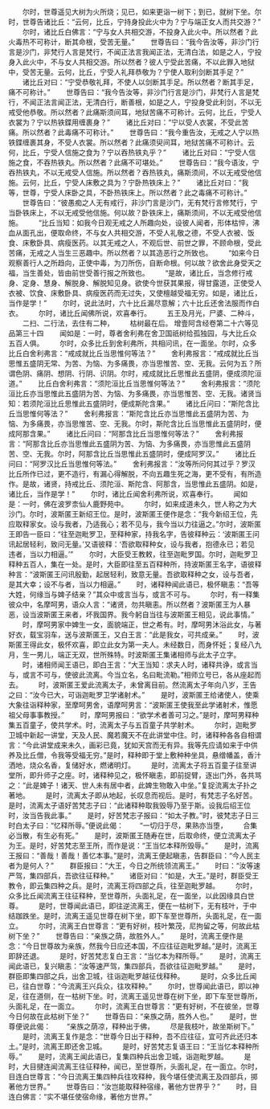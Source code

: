 <!-- { "loadSidebar": true } -->
　　尔时，世尊遥见大树为火所烧；见已，如来更诣一树下；到已，就树下坐。尔时，世尊告诸比丘：“云何，比丘，宁持身投此火中为？宁与端正女人而共交游？”
　　尔时，诸比丘白佛言：“宁与女人共相交游，不投身入此火中。所以然者？此火毒热不可称计，断其命根，受苦无量。”
　　世尊告曰：“我今告汝等，非沙门行言是沙门，非梵行人言是梵行，不闻正法言我闻正法，无清白法，如是之人，宁投身入此火中，不与女人共相交游。所以然者？彼人宁受此苦痛，不以此罪入地狱中，受苦无量。云何，比丘，宁受人礼拜恭敬为？宁使人取利剑断其手足？”
　　诸比丘对曰：“宁受恭敬礼拜，不使人以剑断其手足。所以然者？断其手足，痛不可称计。”
　　世尊告曰：“我今告汝等，非沙门行言是沙门，非梵行人言是梵行，不闻正法言闻正法，无清白行，断善根，如是之人，宁投身受此利剑，不以无戒受他恭敬。所以然者？此痛斯须间耳，地狱苦痛不可称计。云何，比丘，宁受人衣裳为？宁以热铁鍱用缠裹身？”
　　诸比丘对曰：“宁以受人衣裳，不受此苦痛。所以然者？此毒痛不可称计。”
　　世尊告曰：“我今重告汝，无戒之人宁以热铁鍱缠裹其身，不受人衣裳。所以然者？此痛须臾间耳，地狱苦痛不可称计。云何，比丘，宁受人信施之食为？宁以吞热铁丸乎？”
　　诸比丘对曰：“宁受人信施之食，不吞热铁丸。所以然者？此痛不可堪处。”
　　世尊告曰：“我今语汝，宁吞热铁丸，不以无戒受人信施。所以然者？吞热铁丸，痛斯须间，不以无戒受他信施。云何，比丘，宁受人床敷之具为？宁卧热铁床上？”
　　诸比丘对曰：“我等，世尊，宁受人床卧之具，不卧热铁床上。所以然者？此之毒痛不可称计。”
　　世尊告曰：“彼愚痴之人无有戒行，非沙门言是沙门，无有梵行言修梵行，宁当卧铁床上，不以无戒受他信施。何以故？卧铁床上，痛斯须间，不以无戒受他信施。
　　“比丘当知：如我今日观无戒之人所趣向处，设彼人闻者，形体枯悴，沸血从面孔出，便取命终，不与女人共相交游，不受人礼敬之德，不受人衣被、饭食、床敷卧具、病瘦医药。以其无戒之人，不观后世、前世之罪，不顾命根，受此苦痛，无戒之人当生三恶趣中。所以然者？以其造恶行之所致也。
　　“如来今日观察善行人之所趋向，正使中毒，为刀所伤，自断命根。何以故？欲舍此身受天之福，当生善处，皆由前世受善行报之所致也。
　　“是故，诸比丘，当念修行戒身、定身、慧身、解脱身、解脱知见身。欲使今世获其果报，得甘露道，正使受人衣被、饮食、床敷卧具、病瘦医药而无过失，又使檀越受福无穷。如是，诸比丘，当作是学！”
　　尔时，说此法时，六十比丘漏尽意解；六十比丘还舍法服而作白衣。
　　尔时，诸比丘闻佛所说，欢喜奉行。
　　五王及月光，尸婆、二种斗，
　　二扫、二行法，去住有二种，
　　枯树最在后。
增壹阿含经卷第二十六等见品第三十四
　　闻如是：一时，尊者舍利弗在舍卫国祇树给孤独园，与大比丘众五百人俱。
　　尔时，众多比丘到舍利弗所，共相问讯，在一面坐。尔时，众多比丘白舍利弗言：“戒成就比丘当思惟何等法？”
　　舍利弗报言：“戒成就比丘当思惟五盛阴无常、为苦、为恼、为多痛畏，亦当思惟苦、空、无我。云何为五？所谓色阴、痛阴、想阴、行阴、识阴。尔时，戒成就比丘思惟此五盛阴，便成须陀洹道。”
　　比丘白舍利弗言：“须陀洹比丘当思惟何等法？”
　　舍利弗报言：“须陀洹比丘亦当思惟此五盛阴为苦、为恼、为多痛畏，亦当思惟苦、空、无我。诸贤当知：若须陀洹比丘思惟此五盛阴时，便成斯陀含果。”
　　诸比丘问曰：“斯陀含比丘当思惟何等法？”
　　舍利弗报言：“斯陀含比丘亦当思惟此五盛阴为苦、为恼、为多痛畏，亦当思惟苦、空、无我。尔时，斯陀含比丘当思惟此五盛阴时，便成阿那含果。”
　　诸比丘问曰：“阿那含比丘当思惟何等法？”
　　舍利弗报言：“阿那含比丘亦当思惟此五盛阴为苦、为恼、为多痛畏，亦当思惟此五盛阴苦、空、无我。尔时，阿那含比丘当思惟此五盛阴时，便成阿罗汉。”
　　诸比丘问曰：“阿罗汉比丘当思惟何等法。”
　　舍利弗报言：“汝等所问何其过乎？罗汉比丘所作已过，更不造行，有漏心得解脱，不向五趣生死之海，更不受有，有所造作。是故，诸贤，持戒比丘、须陀洹、斯陀含、阿那含，当思惟此五盛阴。如是，诸比丘，当作是学！”
　　尔时，诸比丘闻舍利弗所说，欢喜奉行。
　　闻如是：一时，佛在波罗柰仙人鹿野苑中。
　　尔时，如来成道未久，世人称之为大沙门。尔时，波斯匿王新绍王位。是时，波斯匿王便作是念：“我今新绍王位，先应取释家女。设与我者，乃适我心；若不见与，我今当以力往逼之。”尔时，波斯匿王即告一臣曰：“往至迦毗罗卫，至释种家，持我名字，告彼释种云：‘波斯匿王问讯起居轻利，致问无量。’又语彼释：‘吾欲取释种女，设与我者，抱德永已；若见违者，当以力相逼。’”
　　尔时，大臣受王教敕，往至迦毗罗国。尔时，迦毗罗卫释种五百人，集在一处。是时，大臣即往至五百释种所，持波斯匿王名字，语彼释种言：“波斯匿王问讯殷勤，起居轻利，致意无量。吾欲取释种之女，设与吾者，是其大幸；设不与者，当以力相逼。”
　　时，诸释种闻此语已，极怀瞋恚：“吾等大姓，何缘当与婢子结亲？”其众中或言当与，或言不可与。
　　尔时，有一释集彼众中，名摩呵男，语众人言：“诸贤，勿共瞋恚。所以然者？波斯匿王为人暴恶，设当波斯匿王来者，坏我国界。我今躬自当往与波斯匿王相见，说此事情。”
　　时，摩呵男家中婢生一女，面貌端正，世之希有。时，摩呵男沐浴此女，与著好衣，载宝羽车，送与波斯匿王，又白王言：“此是我女，可共成亲。”
　　时，波斯匿王得此女，极怀欢喜，即立此女为第一夫人。未经数日，而身怀妊；复经八九月，生一男儿，端正无双，世所殊特。时波斯匿王集诸相师与此太子立字。
　　时，诸相师闻王语已，即白王言：“大王当知：求夫人时，诸释共诤，或言当与，或言不可与，使彼此流离。今当立名，名曰毗流勒。”相师立号已，各从座起而去。
　　时，波斯匿王爱此流离太子，未曾离目前。然流离太子年向八岁，王告之曰：“汝今已大，可诣迦毗罗卫学诸射术。”
　　是时，波斯匿王给诸使人，使乘大象往诣释种家，至摩呵男舍，语摩呵男言：“波斯匿王使我至此学诸射术，惟愿祖父母事事教授。”
　　时，摩呵男报曰：“欲学术者善可习之。”是时，摩呵男释种集五百童子，使共学术。时，流离太子与五百童子共学射术。
　　尔时，迦毗罗卫城中新起一讲堂，天及人民、魔若魔天不在此讲堂中住。时，诸释种各各自相谓言：“今此讲堂成来未久，画彩已竟，犹如天宫而无有异。我等先应请如来于中供养及比丘僧，令我等受福无穷。”是时，释种即于堂上敷种种坐具，悬缯幡盖，香汁洒地，烧众名香，复储好水，燃诸明灯。
　　是时，流离太子将五百童子往至讲堂所，即升师子之座。时，诸释种见之，极怀瞋恚，即前捉臂，逐出门外，各共骂之：“此是婢子！诸天、世人未有居中者，此婢生物敢入中坐。”复捉流离太子扑之著地。
　　是时，流离太子即从地起，长叹息而视后。是时，有梵志子名好苦。是时，流离太子语好苦梵志子曰：“此诸释种取我毁辱乃至于斯。设我后绍王位时，汝当告我此事。”
　　是时，好苦梵志子报曰：“如太子教。”时，彼梵志子日三时白太子曰：“忆释所辱。”便说此偈：
　　“一切归于尽，果熟亦当堕，
　　合集必当散，有生必有死。”
　　是时，波斯匿王随寿在世，后取命终，便立流离太子为王。是时，好苦梵志至王所，而作是说：“王当忆本释所毁辱。”
　　是时，流离王报曰：“善哉！善哉！善忆本事。”是时，流离王便起瞋恚，告群臣曰：“今人民主者为是何人？”
　　群臣报曰：“大王，今日之所统领流离王。”
　　时曰：“汝等速严驾，集四部兵，吾欲往征释种。”
　　诸臣对曰：“如是，大王。”是时，群臣受王教令，即云集四种之兵。是时，流离王将四部之兵，往至迦毗罗越。
　　尔时，众多比丘闻流离王往征释种，至世尊所，头面礼足，在一面坐，以此因缘具白世尊。
　　是时，世尊闻此语已，即往逆流离王，便在一枯树下，无有枝叶，于中结跏跌坐。是时，流离王遥见世尊在树下坐，即下车至世尊所，头面礼足，在一面立。
　　尔时，流离王白世尊言：“更有好树，枝叶繁茂，尼拘留之等，何故此枯树下坐？”
　　世尊告曰：“亲族之荫，故胜外人。”
　　是时，流离王便作是念：“今日世尊故为亲族，然我今日应还本国，不应往征迦毗罗越。”是时，流离王即辞还退。
　　是时，好苦梵志复白王言：“当忆本为释所辱。”
　　是时，流离王闻此语已，复兴瞋恚：“汝等速严驾，集四部兵，吾欲往征迦毗罗越。”
　　是时，群臣即集四部之兵，出舍卫城，往诣迦毗罗越征伐释种。
　　是时，众多比丘闻已，往白世尊：“今流离王兴兵众，往攻释种。”
　　尔时，世尊闻此语已，即以神足，往在道侧，在一枯树下坐。时，流离王遥见世尊在树下坐，即下车至世尊所，头面礼足，在一面立。
　　尔时，流离王白世尊言：“更有好树，不在彼坐，世尊今日何故在此枯树下坐？”
　　世尊告曰：“亲族之荫，胜外人也。”
　　是时，世尊便说此偈：
　　“亲族之荫凉，释种出于佛，
　　尽是我枝叶，故坐斯树下。”
　　是时，流离王复作是念：“世尊今日出于释种，吾不应往征，宜可齐此还归本土。”是时，流离王即还舍卫城。
　　是时，好苦梵志复语王曰：“王当忆本释种所辱。”
　　是时，流离王闻此语已，复集四种兵出舍卫城，诣迦毗罗越。
　　是时，大目揵连闻流离王往征释种，闻已，至世尊所，头面礼足，在一面立。尔时，目连白世尊言：“今日流离王集四种兵往攻释种，我今堪任使流离王及四部兵，掷著他方世界。”
　　世尊告曰：“汝岂能取释种宿缘，著他方世界乎？”
　　时，目连白佛言：“实不堪任使宿命缘，著他方世界。”
